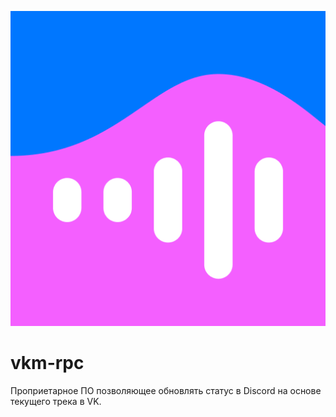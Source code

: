 <p align="center">
  <img width="512" alt="VK Музыка" src="assets/icon.png">
</p>

# vkm-rpc
Проприетарное ПО позволяющее обновлять статус в Discord на основе текущего трека в VK.
